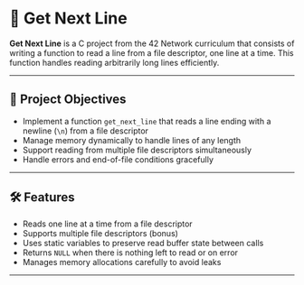 # 📖 Get Next Line

**Get Next Line** is a C project from the 42 Network curriculum that consists of writing a function to read a line from a file descriptor, one line at a time. This function handles reading arbitrarily long lines efficiently.

---

## 🎯 Project Objectives

- Implement a function `get_next_line` that reads a line ending with a newline (`\n`) from a file descriptor  
- Manage memory dynamically to handle lines of any length  
- Support reading from multiple file descriptors simultaneously  
- Handle errors and end-of-file conditions gracefully  

---

## 🛠️ Features

- Reads one line at a time from a file descriptor  
- Supports multiple file descriptors (bonus)  
- Uses static variables to preserve read buffer state between calls  
- Returns `NULL` when there is nothing left to read or on error  
- Manages memory allocations carefully to avoid leaks  

---
